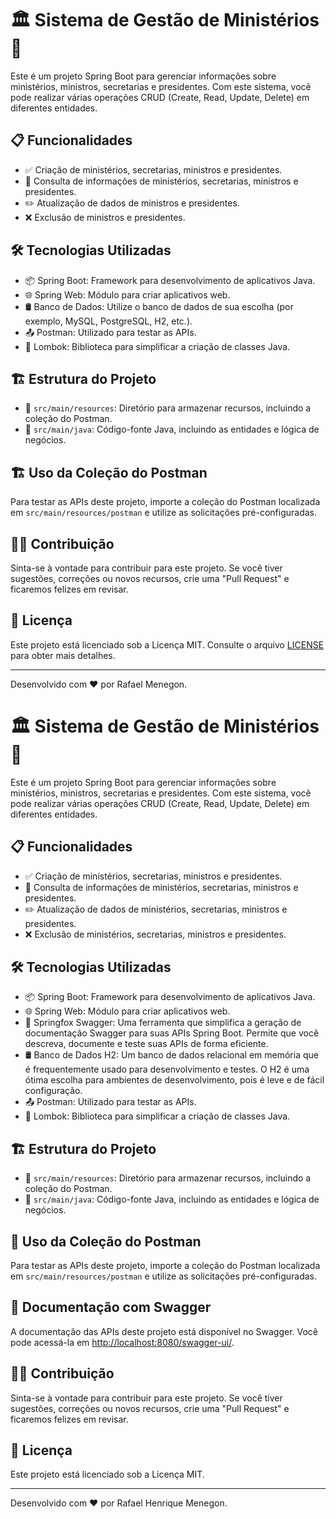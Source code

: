 # 🏛️ Sistema de Gestão de Ministérios 📜

Este é um projeto Spring Boot para gerenciar informações sobre ministérios, ministros, secretarias e presidentes. Com este sistema, você pode realizar várias operações CRUD (Create, Read, Update, Delete) em diferentes entidades.

## 📋 Funcionalidades

- ✅ Criação de ministérios, secretarias, ministros e presidentes.
- 📖 Consulta de informações de ministérios, secretarias, ministros e presidentes.
- ✏️ Atualização de dados de ministros e presidentes.
- ❌ Exclusão de ministros e presidentes.

## 🛠️ Tecnologias Utilizadas

- 📦 Spring Boot: Framework para desenvolvimento de aplicativos Java.
- 🌐 Spring Web: Módulo para criar aplicativos web.
- 🛢️ Banco de Dados: Utilize o banco de dados de sua escolha (por exemplo, MySQL, PostgreSQL, H2, etc.).
- 📤 Postman: Utilizado para testar as APIs.
- 🎨 Lombok: Biblioteca para simplificar a criação de classes Java.

## 🏗️ Estrutura do Projeto

- 📂 `src/main/resources`: Diretório para armazenar recursos, incluindo a coleção do Postman.
- 📂 `src/main/java`: Código-fonte Java, incluindo as entidades e lógica de negócios.

## 🏗️ Uso da Coleção do Postman

Para testar as APIs deste projeto, importe a coleção do Postman localizada em `src/main/resources/postman` e utilize as solicitações pré-configuradas.

## 👨‍💻 Contribuição

Sinta-se à vontade para contribuir para este projeto. Se você tiver sugestões, correções ou novos recursos, crie uma "Pull Request" e ficaremos felizes em revisar.

## 📄 Licença

Este projeto está licenciado sob a Licença MIT. Consulte o arquivo [LICENSE](LICENSE) para obter mais detalhes.

---

Desenvolvido com ❤️ por Rafael Menegon.
# 🏛️ Sistema de Gestão de Ministérios 📜

Este é um projeto Spring Boot para gerenciar informações sobre ministérios, ministros, secretarias e presidentes. Com este sistema, você pode realizar várias operações CRUD (Create, Read, Update, Delete) em diferentes entidades.

## 📋 Funcionalidades

- ✅ Criação de ministérios, secretarias, ministros e presidentes.
- 📖 Consulta de informações de ministérios, secretarias, ministros e presidentes.
- ✏️ Atualização de dados de ministérios, secretarias, ministros e presidentes.
- ❌ Exclusão de ministérios, secretarias, ministros e presidentes.

## 🛠️ Tecnologias Utilizadas

- 📦 Spring Boot: Framework para desenvolvimento de aplicativos Java.
- 🌐 Spring Web: Módulo para criar aplicativos web.
- 📄 Springfox Swagger: Uma ferramenta que simplifica a geração de documentação Swagger para suas APIs Spring Boot. Permite que você descreva, documente e teste suas APIs de forma eficiente.
- 🛢️ Banco de Dados H2: Um banco de dados relacional em memória que é frequentemente usado para desenvolvimento e testes. O H2 é uma ótima escolha para ambientes de desenvolvimento, pois é leve e de fácil configuração.
- 📤 Postman: Utilizado para testar as APIs.
- 🎨 Lombok: Biblioteca para simplificar a criação de classes Java.

## 🏗️ Estrutura do Projeto

- 📂 `src/main/resources`: Diretório para armazenar recursos, incluindo a coleção do Postman.
- 📂 `src/main/java`: Código-fonte Java, incluindo as entidades e lógica de negócios.

## 📃 Uso da Coleção do Postman

Para testar as APIs deste projeto, importe a coleção do Postman localizada em `src/main/resources/postman` e utilize as solicitações pré-configuradas.

## 📗 Documentação com Swagger

A documentação das APIs deste projeto está disponível no Swagger. Você pode acessá-la em [http://localhost:8080/swagger-ui/](http://localhost:8080/swagger-ui/).

## 👨‍💻 Contribuição

Sinta-se à vontade para contribuir para este projeto. Se você tiver sugestões, correções ou novos recursos, crie uma "Pull Request" e ficaremos felizes em revisar.

## 📄 Licença

Este projeto está licenciado sob a Licença MIT.

---

Desenvolvido com ❤️ por Rafael Henrique Menegon.
